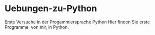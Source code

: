 Uebungen-zu-Python
==================

Erste Versuche in der Progammiersprache Python
Hier finden Sie erste Programme, von mir, in Python.